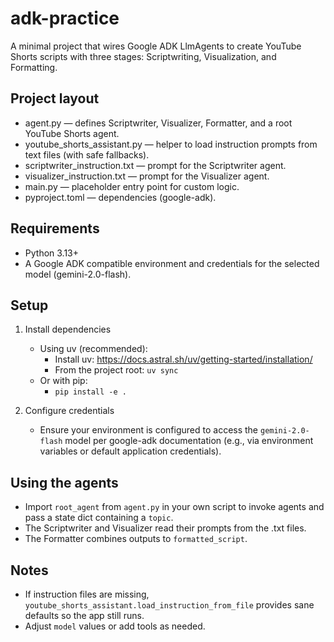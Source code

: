 # adk-practice

A minimal project that wires Google ADK LlmAgents to create YouTube Shorts scripts with three stages: Scriptwriting, Visualization, and Formatting.

## Project layout
- agent.py — defines Scriptwriter, Visualizer, Formatter, and a root YouTube Shorts agent.
- youtube_shorts_assistant.py — helper to load instruction prompts from text files (with safe fallbacks).
- scriptwriter_instruction.txt — prompt for the Scriptwriter agent.
- visualizer_instruction.txt — prompt for the Visualizer agent.
- main.py — placeholder entry point for custom logic.
- pyproject.toml — dependencies (google-adk).

## Requirements
- Python 3.13+
- A Google ADK compatible environment and credentials for the selected model (gemini-2.0-flash).

## Setup
1) Install dependencies
   - Using uv (recommended):
     - Install uv: https://docs.astral.sh/uv/getting-started/installation/
     - From the project root: `uv sync`
   - Or with pip:
     - `pip install -e .`

2) Configure credentials
   - Ensure your environment is configured to access the `gemini-2.0-flash` model per google-adk documentation (e.g., via environment variables or default application credentials).

## Using the agents
- Import `root_agent` from `agent.py` in your own script to invoke agents and pass a state dict containing a `topic`.
- The Scriptwriter and Visualizer read their prompts from the .txt files.
- The Formatter combines outputs to `formatted_script`.

## Notes
- If instruction files are missing, `youtube_shorts_assistant.load_instruction_from_file` provides sane defaults so the app still runs.
- Adjust `model` values or add tools as needed.